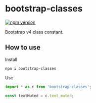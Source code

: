 # bootstrap-classes

[![npm version](https://badge.fury.io/js/bootstrap-classes.svg)](https://badge.fury.io/js/bootstrap-classes)

Bootstrap v4 class constant.

## How to use

Install

```shell
npm i bootstrap-classes
```

Use

```ts
import * as c from 'bootstrap-classes';

const textMuted = c.text_muted;
```

